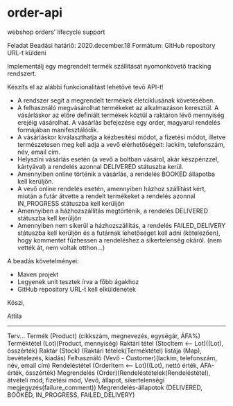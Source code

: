 # order-api
webshop orders' lifecycle support

Feladat
Beadási határiő: 2020.december.18
Formátum: GitHub repository URL-t küldeni


Implementálj egy megrendelt termék szállítását nyomonkövető tracking rendszert.

Készíts el az alábbi funkcionalitást lehetővé tevő API-t!

- A rendszer segít a megrendelt termékek életciklusának követésében.
- A felhasználó megvásárolhat termékeket az alkalmazáson keresztül. A vásárláskor
az előre definiált termékek köztül a raktáron lévő mennyiség erejéig vásárolhat. A vásárlás befejezése egy order, magyarul
rendelés formájában manifesztálódik.
- A vásárláskor kiválaszthatja a kézbesítési módot, a fizetési módot, illetve természetesen meg kell
adja a vevő elérhetőségeit: lackím, telefonszám, név, email cím.
- Helyszíni vásárlás esetén (a vevő a boltban vásárol, akár készpénzzel, kártyával) a rendelés azonnal DELIVERED státuszba kerül.
- Amennyiben online történik a vásárlás, a rendelés BOOKED állapotba kell kerüljön.
- A vevő online rendelés esetén, amennyiben házhoz szállítást kért, miután a futár átvette a rendelt termékeket a rendelés azonnal IN_PROGRESS
státuszba kell kerüljön
- Amennyiben a házhozszállítás megtörténik, a rendelés DELIVERED státuszba kell kerüljön
- Amennyiben nem sikerül a házhozszállítás, a rendelés FAILED_DELIVERY státuszba kell kerüljön és a futárnak lehetőséget
kell adni (kötelezően), hogy kommentet fűzhessen a rendeléshez a sikertelenség okáról. (nem vették át, nem voltak otthon...) 


A beadás követelményei:

- Maven projekt
- Legyenek unit tesztek írva a főbb ágakhoz
- GitHub repository URL-t kell elküldenetek


Köszi,

Attila

---------------------------------------------------------------------
Terv...
Termék (Product) (cikkszám, megnevezés, egységár, ÁFA%)
Terméktétel (Lot)(Product, mennyiség)
Raktári tétel (StocItem <-- Lot)((Lot), összérték)
Raktár (Stock) (Raktári tételek(Terméktétel) listája (Map), bevételezés, kiadás)
Felhasználó (Vevő - Customer)(lackím, telefonszám, név, email cím)
Rendeléstétel (OrderItem <-- Lot)((Lot), nettó érték, ÁFA-érték, összérték)
Megrendelés (Order)(Rendeléstételek(Rendeléstétel), átvételi mód, fizetési mód, Vevő, állapot, sikertelenségi megjegyzés(failure_comment))
Megrendelés-állapotok (DELIVERED, BOOKED, IN_PROGRESS, FAILED_DELIVERY)
